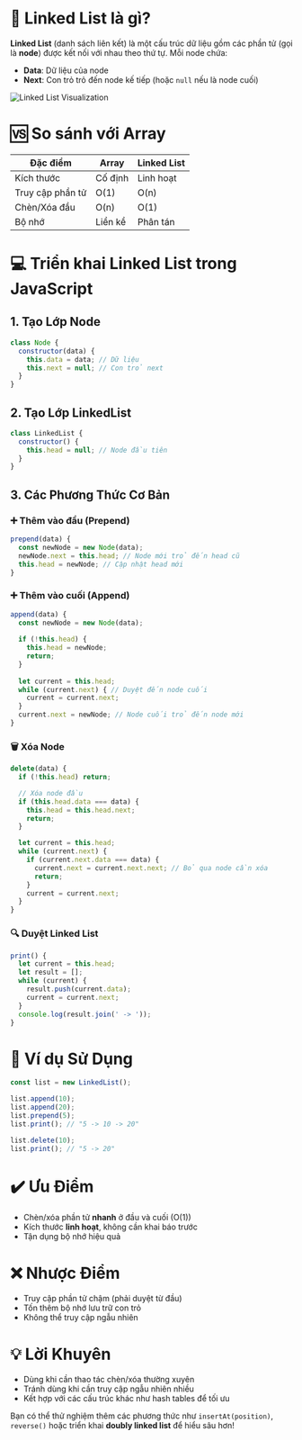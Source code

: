 # 🌟 Linked List là gì?
**Linked List** (danh sách liên kết) là một cấu trúc dữ liệu gồm các phần tử (gọi là **node**) được kết nối với nhau theo thứ tự. Mỗi node chứa:
- **Data**: Dữ liệu của node
- **Next**: Con trỏ trỏ đến node kế tiếp (hoặc `null` nếu là node cuối)

![Linked List Visualization](https://upload.wikimedia.org/wikipedia/commons/6/6d/Singly-linked-list.svg)

# 🆚 So sánh với Array
| Đặc điểm         | Array              | Linked List         |
|------------------|--------------------|---------------------|
| Kích thước       | Cố định            | Linh hoạt           |
| Truy cập phần tử | O(1)               | O(n)                |
| Chèn/Xóa đầu     | O(n)               | O(1)                |
| Bộ nhớ           | Liền kề            | Phân tán            |

# 💻 Triển khai Linked List trong JavaScript

## 1. Tạo Lớp Node
```javascript
class Node {
  constructor(data) {
    this.data = data; // Dữ liệu
    this.next = null; // Con trỏ next
  }
}
```

## 2. Tạo Lớp LinkedList
```javascript
class LinkedList {
  constructor() {
    this.head = null; // Node đầu tiên
  }
}
```

## 3. Các Phương Thức Cơ Bản

### ➕ Thêm vào đầu (Prepend)
```javascript
prepend(data) {
  const newNode = new Node(data);
  newNode.next = this.head; // Node mới trỏ đến head cũ
  this.head = newNode; // Cập nhật head mới
}
```

### ➕ Thêm vào cuối (Append)
```javascript
append(data) {
  const newNode = new Node(data);
  
  if (!this.head) {
    this.head = newNode;
    return;
  }
  
  let current = this.head;
  while (current.next) { // Duyệt đến node cuối
    current = current.next;
  }
  current.next = newNode; // Node cuối trỏ đến node mới
}
```

### 🗑️ Xóa Node
```javascript
delete(data) {
  if (!this.head) return;

  // Xóa node đầu
  if (this.head.data === data) {
    this.head = this.head.next;
    return;
  }

  let current = this.head;
  while (current.next) {
    if (current.next.data === data) {
      current.next = current.next.next; // Bỏ qua node cần xóa
      return;
    }
    current = current.next;
  }
}
```

### 🔍 Duyệt Linked List
```javascript
print() {
  let current = this.head;
  let result = [];
  while (current) {
    result.push(current.data);
    current = current.next;
  }
  console.log(result.join(' -> '));
}
```

# 📝 Ví dụ Sử Dụng
```javascript
const list = new LinkedList();

list.append(10);
list.append(20);
list.prepend(5);
list.print(); // "5 -> 10 -> 20"

list.delete(10);
list.print(); // "5 -> 20"
```

# ✔️ Ưu Điểm
- Chèn/xóa phần tử **nhanh** ở đầu và cuối (O(1))
- Kích thước **linh hoạt**, không cần khai báo trước
- Tận dụng bộ nhớ hiệu quả

# ❌ Nhược Điểm
- Truy cập phần tử chậm (phải duyệt từ đầu)
- Tốn thêm bộ nhớ lưu trữ con trỏ
- Không thể truy cập ngẫu nhiên

# 💡 Lời Khuyên
- Dùng khi cần thao tác chèn/xóa thường xuyên
- Tránh dùng khi cần truy cập ngẫu nhiên nhiều
- Kết hợp với các cấu trúc khác như hash tables để tối ưu

Bạn có thể thử nghiệm thêm các phương thức như `insertAt(position)`, `reverse()` hoặc triển khai **doubly linked list** để hiểu sâu hơn!